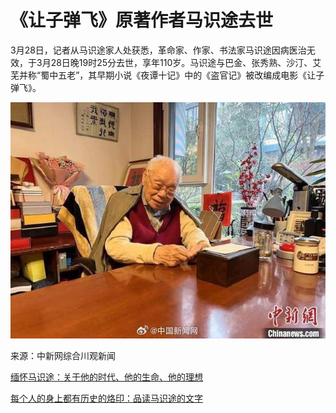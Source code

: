 # 《让子弹飞》原著作者马识途去世

3月28日，记者从马识途家人处获悉，革命家、作家、书法家马识途因病医治无效，于3月28日晚19时25分去世，享年110岁。马识途与巴金、张秀熟、沙汀、艾芜并称“蜀中五老”，其早期小说《夜谭十记》中的《盗官记》被改编成电影《让子弹飞》。

![cb44b500a5b9c09d45b10754560d4c52.jpg](https://raw.githubusercontent.com/qqhsx/qqnews_image/main/2024/03/28/《让子弹飞》原著作者马识途去世/cb44b500a5b9c09d45b10754560d4c52.jpg)

来源：中新网综合川观新闻

[缅怀马识途：关于他的时代、他的生命、他的理想](https://news.qq.com/rain/a/20240328A09XGY00)

[每个人的身上都有历史的烙印：品读马识途的文字 ](https://news.qq.com/rain/a/20240328A09XTC00)

